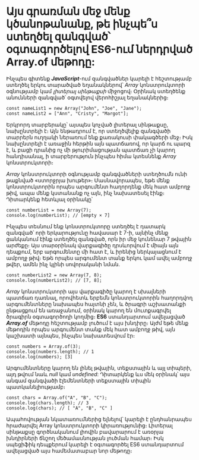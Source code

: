 # Այս գրառման մեջ մենք կծանոթանանք, թե ինչպե՞ս ստեղծել զանգված՝ օգտագործելով ES6-ում ներդրված Array.of մեթոդը:

Ինչպես գիտենք **_JavaScript_**-ում զանգվածներ կարելի է հեշտությամբ ստեղծել երկու տարածված եղանակներով՝ _Array_ կոնստրուկտորի օգնությամբ կամ _լիտերալ սինթաքսի_ միջոցով։ Օրինակ ստեղծենք անունների զանգված՝ օգտվելով վերոհիշյալ եղանակներից։

```
const nameList1 = new Array("John", "Joe", "Jane");
const nameList2 = ["Ann", "Cristy", "Margot"];
```

Երկրորդ տարբերակը՝ այսպես կոչված լիտերալ սինթաքսը, նախընտրելի է։ Այն ենթադրում է, որ ստեղծվելիք զանգվածի տարրերն ուղղակի ներառում ենք քառակուսի փակագծերի մեջ։ Իսկ նախընտրելի է առաջին հերթին այն պատճառով, որ կարճ ու պարզ է, և բացի դրանից ոչ մի թյուրիմացության պատճառ չի կարող հանդիսանալ, ի տարբերություն ինչպես հիմա կտեսնենք _Array_ կոնստրուկտորի։

_Array_ կոնստրուկտորի օգնությամբ զանգվածների ստեղծումն ունի թաքնված «ստորջրյա խութեր»։ Մասնավորապես, եթե մենք կոնստրուկտորին որպես արգումենտ հաղորդենք մեկ հատ ամբողջ թիվ, ապա մենք կստանանք ոչ այն, ինչ նախատեսել էինք։ Դիտարկենք հետևյալ օրինակը՝

```
const numberList = new Array(7);
console.log(numberList); // [empty × 7]
```

Ինչպես տեսնում ենք կոնստրուկտորը ստեղծել է դատարկ զանգված՝ որի երկարությունը հավասար է 7-ի, այնինչ մենք ցանկանում էինք ստեղծել զանգված, որն իր մեջ կունենար 7 թվային արժեքը։ Այս տարօրինակ վարքագիծը դրսևորվում է միայն այն դեպքում, երբ արգումենտը մի հատ է, և իրենից ներկայացնում է ամբողջ թիվ։ Եթե որպես արգումենտ տանք երկու կամ ավել ամբողջ թվեր, ամեն ինչ կլինի սովորականի նման․

```
const numberList2 = new Array(7, 8);
console.log(numberList2); // [7, 8];
```

_Array_ կոնստրուկտորի այս վարքագիծը կարող է սխալների պատճառ դառնալ, որովհետև երբեմն կոնստրուկտորին հաղորդվող արգումենտները նախապես հայտնի չեն, և ծրագրի աշխատանքի ընթացքում են առաջանում, օրինակ կարող են մուտքագրվել ծրագիրն օգտագործողի կողմից։ **ES6** ստանդարտում ավելացված **_Array.of_** մեթոդը հեշտությամբ լուծում է այս խնդիրը։ Այժմ եթե մենք մեթոդին որպես արգումենտ տանք մեկ հատ ամբողջ թիվ, այն կաշխատի այնպես, ինչպես նախատեսվում էր։

```
const numbers = Array.of(3);
console.log(numbers.length); // 1
console.log(numbers); [3]
```

Արգումենտները կարող են լինել թվային, տեքստային և այլ տիպերի, այդ թվում նաև _null_ կամ _undefined_: Դիտարկենք ևս մեկ օրինակ՝ այս անգամ զանգվածի էլեմենտների տեքստային տիպին պատկանելիությամբ։

```
const chars = Array.of("A", "B", "C");
console.log(chars.length); // 3
console.log(chars); // [ "A", "B", "C" ]
```

Ապահովության նկատառումներից ելնելով՝ կարելի է ընդհանրապես հրաժարվել Array կոնստրուկտորի կիրառությունից։ Լիտերալ սինթաքսը գործնականում լիովին բավարարում է առօրյա խնդիրների ճնշող մեծամասնության լուծման համար։ Իսկ սպեցիֆիկ դեպքերում կարելի է օգտագործել ES6 ստանդարտում ավելացված այս համեմատաբար նոր մեթոդը։
